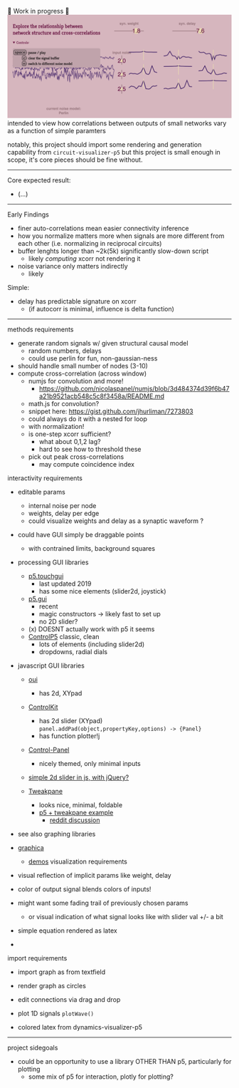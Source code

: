 
🚧  Work in progress 🚧 
![preview of interface](assets/example_screenshot.png)
intended to view how correlations between outputs of small networks vary as a function of simple paramters 

notably, this project should import some rendering and generation capability from `circuit-visualizer-p5`
but this project is small enough in scope, it's core pieces should be fine without.

-----

Core expected result:
- (...)

-----

Early Findings
- finer auto-correlations mean easier connectivity inference
- how you normalize matters more when signals are more different from each other (i.e. normalizing in reciprocal circuits)
- buffer lenghts longer than ~2k(5k) significantly slow-down script
   - likely *computing* xcorr not rendering it
- noise variance only matters indirectly
  - likely 

Simple:
- delay has predictable signature on xcorr 
  - (if autocorr is minimal, influence is delta function)

-----

methods requirements
- generate random signals w/ given structural causal model
	- random numbers, delays
	- could use perlin for fun, non-gaussian-ness
- should handle small number of nodes (3-10)
- compute cross-correlation (across window)
	- numjs for convolution and more!
		- https://github.com/nicolaspanel/numjs/blob/3d484374d39f6b47a21b9521acb548c5c8f3458a/README.md
	- math.js for convolution?
	- snippet here: https://gist.github.com/jhurliman/7273803
	- could always do it with a nested for loop
	- with normalization! 
	- is one-step xcorr sufficient?
		- what about 0,1,2 lag?
		- hard to see how to threshold these
	- pick out peak cross-correlations
		- may compute coincidence index 

interactivity requirements
- editable params
	- internal noise per node 
	- weights, delay per edge
    - could visualize weights and delay as a synaptic waveform ?

- could have GUI simply be draggable points
  - with contrained limits, background squares   

- processing GUI libraries
	- [p5.touchgui](https://github.com/L05/p5.touchgui)
		- last updated 2019
		- has some nice elements (slider2d, joystick)
	- [p5.gui](https://github.com/bitcraftlab/p5.gui)
		- recent
		- magic constructors -> likely fast to set up
		- no 2D slider?
	- (x) DOESNT actually work with p5 it seems
    - [ControlP5](http://www.sojamo.de/libraries/controlP5/) classic, clean
		- lots of elements (including slider2d)
		- dropdowns, radial dials
- javascript GUI libraries
  - [oui](https://github.com/wearekuva/oui)
      - has 2d, XYpad
  - [ControlKit]()
    - has 2d slider (XYpad) 
        `panel.addPad(object,propertyKey,options) -> {Panel}`
    - has function plotter!j

  - [Control-Panel](https://github.com/freeman-lab/control-panel)
    - nicely themed, only minimal inputs
  - [simple 2d slider in js, with jQuery?](https://codepen.io/tyler-murphy/pen/tHsAu?editors=1010)
  - [Tweakpane](https://cocopon.github.io/tweakpane://cocopon.github.io/tweakpane/)
    - looks nice, minimal, foldable 
    - [p5 + tweakpane example](https://replit.com/@jgordon510/p5-example-with-tweakpane#script.js)
      - [reddit discussion](https://www.reddit.com/r/p5js/comments/pnkn5s/tweakpane_for_p5js/) 
 - see also graphing libraries
  - [graphica](https://github.com/jagracar/grafica.js)
      - [demos](http://jsfiddle.net/user/jagracar/fiddles/)
visualization requirements
- visual reflection of implicit params like weight, delay 
- color of output signal blends colors of inputs!
- might want some fading trail of previously chosen params 
	- or visual indication of what signal looks like with slider val +/- a bit
- simple equation rendered as latex
-
import requirements
- import graph as from textfield
- render graph as circles
- edit connections via drag and drop
- plot 1D signals `plotWave()`

- colored latex from dynamics-visualizer-p5

-----

project sidegoals 
- could be an opportunity to use a library OTHER THAN p5, particularly for plotting 
	- some mix of p5 for interaction, plotly for plotting?








